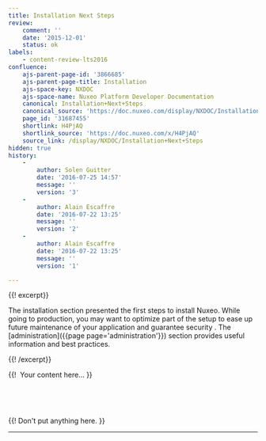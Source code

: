 ```yaml
---
title: Installation Next Steps
review:
    comment: ''
    date: '2015-12-01'
    status: ok
labels:
    - content-review-lts2016
confluence:
    ajs-parent-page-id: '3866685'
    ajs-parent-page-title: Installation
    ajs-space-key: NXDOC
    ajs-space-name: Nuxeo Platform Developer Documentation
    canonical: Installation+Next+Steps
    canonical_source: 'https://doc.nuxeo.com/display/NXDOC/Installation+Next+Steps'
    page_id: '31687455'
    shortlink: H4PjAQ
    shortlink_source: 'https://doc.nuxeo.com/x/H4PjAQ'
    source_link: /display/NXDOC/Installation+Next+Steps
hidden: true
history:
    -
        author: Solen Guitter
        date: '2016-07-25 14:57'
        message: ''
        version: '3'
    -
        author: Alain Escaffre
        date: '2016-07-22 13:25'
        message: ''
        version: '2'
    -
        author: Alain Escaffre
        date: '2016-07-22 13:25'
        message: ''
        version: '1'

---
```

{{! excerpt}}

The installation section presented the first steps to install Nuxeo. While going to production, you may want to optimize part of the setup to ease up future maintenance of your application and guarantee security . The [administration]({{page page='administration'}}) section provides useful information and best practices.

{{! /excerpt}}

{{! &nbsp;Your content here... }}

&nbsp;

&nbsp;

{{! Don't put anything here. }}

* * *
